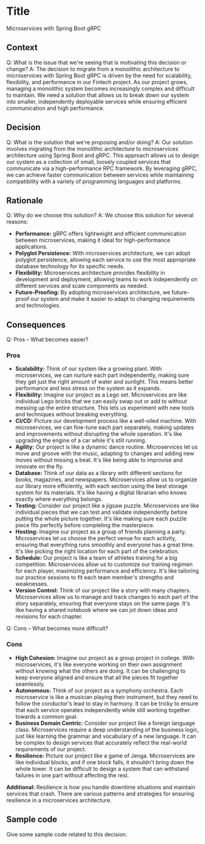 # Title
Microservices with Spring Boot gRPC

## Context
Q: What is the issue that we're seeing that is motivating this decision or change?
A: The decision to migrate from a monolithic architecture to microservices with Spring Boot gRPC is driven by the need for scalability, flexibility, and performance in our Fintech project. As our project grows, managing a monolithic system becomes increasingly complex and difficult to maintain. We need a solution that allows us to break down our system into smaller, independently deployable services while ensuring efficient communication and high performance.

## Decision
Q: What is the solution that we're proposing and/or doing?
A: Our solution involves migrating from the monolithic architecture to microservices architecture using Spring Boot and gRPC. This approach allows us to design our system as a collection of small, loosely coupled services that communicate via a high-performance RPC framework. By leveraging gRPC, we can achieve faster communication between services while maintaining compatibility with a variety of programming languages and platforms.

## Rationale
Q: Why do we choose this solution?
A: We choose this solution for several reasons:
- **Performance:** gRPC offers lightweight and efficient communication between microservices, making it ideal for high-performance applications.
- **Polyglot Persistence:** With microservices architecture, we can adopt polyglot persistence, allowing each service to use the most appropriate database technology for its specific needs.
- **Flexibility:** Microservices architecture provides flexibility in development and deployment, allowing teams to work independently on different services and scale components as needed.
- **Future-Proofing:** By adopting microservices architecture, we future-proof our system and make it easier to adapt to changing requirements and technologies.

## Consequences
Q: Pros – What becomes easier?

### Pros
- **Scalability:** Think of our system like a growing plant. With microservices, we can nurture each part independently, making sure they get just the right amount of water and sunlight. This means better performance and less stress on the system as it expands.
- **Flexibility:** Imagine our project as a Lego set. Microservices are like individual Lego bricks that we can easily swap out or add to without messing up the entire structure. This lets us experiment with new tools and techniques without breaking everything.
- **CI/CD:** Picture our development process like a well-oiled machine. With microservices, we can fine-tune each part separately, making updates and improvements without disrupting the whole operation. It's like upgrading the engine of a car while it's still running.
- **Agility:** Our project is like a dynamic dance routine. Microservices let us move and groove with the music, adapting to changes and adding new moves without missing a beat. It's like being able to improvise and innovate on the fly.
- **Database:** Think of our data as a library with different sections for books, magazines, and newspapers. Microservices allow us to organize our library more efficiently, with each section using the best storage system for its materials. It's like having a digital librarian who knows exactly where everything belongs.
- **Testing:** Consider our project like a jigsaw puzzle. Microservices are like individual pieces that we can test and validate independently before putting the whole picture together. It's like making sure each puzzle piece fits perfectly before completing the masterpiece.
- **Hosting:** Imagine our project as a group of friends planning a party. Microservices let us choose the perfect venue for each activity, ensuring that everything runs smoothly and everyone has a great time. It's like picking the right location for each part of the celebration.
- **Schedule:** Our project is like a team of athletes training for a big competition. Microservices allow us to customize our training regimen for each player, maximizing performance and efficiency. It's like tailoring our practice sessions to fit each team member's strengths and weaknesses.
- **Version Control:** Think of our project like a story with many chapters. Microservices allow us to manage and track changes to each part of the story separately, ensuring that everyone stays on the same page. It's like having a shared notebook where we can jot down ideas and revisions for each chapter.

Q: Cons – What becomes more difficult?

### Cons
- **High Cohesion:** Imagine our project as a group project in college. With microservices, it's like everyone working on their own assignment without knowing what the others are doing. It can be challenging to keep everyone aligned and ensure that all the pieces fit together seamlessly.
- **Autonomous:** Think of our project as a symphony orchestra. Each microservice is like a musician playing their instrument, but they need to follow the conductor's lead to stay in harmony. It can be tricky to ensure that each service operates independently while still working together towards a common goal.
- **Business Domain Centric:** Consider our project like a foreign language class. Microservices require a deep understanding of the business logic, just like learning the grammar and vocabulary of a new language. It can be complex to design services that accurately reflect the real-world requirements of our project.
- **Resilience:** Picture our project like a game of Jenga. Microservices are like individual blocks, and if one block falls, it shouldn't bring down the whole tower. It can be difficult to design a system that can withstand failures in one part without affecting the rest.

**Additional:** Resilience is how you handle downtime situations and maintain services that crash. There are various patterns and strategies for ensuring resilience in a microservices architecture.

## Sample code
Give some sample code related to this decision.
